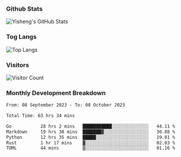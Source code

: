 ### Github Stats
![Yisheng's GitHub Stats](https://github-readme-stats-9qabuvhk1-gongyisheng.vercel.app/api?username=gongyisheng&count_private=true&show_icons=true)
### Tog Langs
![Top Langs](https://github-readme-stats-9qabuvhk1-gongyisheng.vercel.app/api/top-langs/?username=gongyisheng&layout=compact)
### Visitors
![Visitor Count](https://profile-counter.glitch.me/gongyisheng/count.svg)
### Monthly Development Breakdown
<!--START_SECTION:waka-->

```txt
From: 08 September 2023 - To: 08 October 2023

Total Time: 63 hrs 34 mins

Go           28 hrs 2 mins   ███████████░░░░░░░░░░░░░░   44.11 %
Markdown     19 hrs 38 mins  ███████▓░░░░░░░░░░░░░░░░░   30.88 %
Python       12 hrs 35 mins  █████░░░░░░░░░░░░░░░░░░░░   19.81 %
Rust         1 hr 17 mins    ▓░░░░░░░░░░░░░░░░░░░░░░░░   02.03 %
TOML         44 mins         ▒░░░░░░░░░░░░░░░░░░░░░░░░   01.16 %
```

<!--END_SECTION:waka-->

